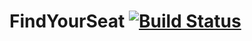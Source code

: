 # FindYourSeat [![Build Status](https://travis-ci.org/kevinsalles/FindYourSeat.svg?branch=master)](https://travis-ci.org/kevinsalles/FindYourSeat)
